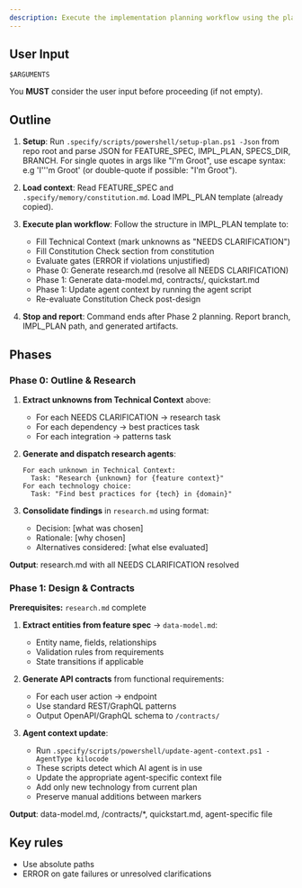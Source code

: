 ```yaml
---
description: Execute the implementation planning workflow using the plan template to generate design artifacts.
---
```


## User Input

```text
$ARGUMENTS
```

You **MUST** consider the user input before proceeding (if not empty).

## Outline

1. **Setup**: Run `.specify/scripts/powershell/setup-plan.ps1 -Json` from repo root and parse JSON for FEATURE_SPEC, IMPL_PLAN, SPECS_DIR, BRANCH. For single quotes in args like "I'm Groot", use escape syntax: e.g 'I'\''m Groot' (or double-quote if possible: "I'm Groot").

2. **Load context**: Read FEATURE_SPEC and `.specify/memory/constitution.md`. Load IMPL_PLAN template (already copied).

3. **Execute plan workflow**: Follow the structure in IMPL_PLAN template to:
   - Fill Technical Context (mark unknowns as "NEEDS CLARIFICATION")
   - Fill Constitution Check section from constitution
   - Evaluate gates (ERROR if violations unjustified)
   - Phase 0: Generate research.md (resolve all NEEDS CLARIFICATION)
   - Phase 1: Generate data-model.md, contracts/, quickstart.md
   - Phase 1: Update agent context by running the agent script
   - Re-evaluate Constitution Check post-design

4. **Stop and report**: Command ends after Phase 2 planning. Report branch, IMPL_PLAN path, and generated artifacts.

## Phases

### Phase 0: Outline & Research

1. **Extract unknowns from Technical Context** above:
   - For each NEEDS CLARIFICATION → research task
   - For each dependency → best practices task
   - For each integration → patterns task

2. **Generate and dispatch research agents**:
   ```
   For each unknown in Technical Context:
     Task: "Research {unknown} for {feature context}"
   For each technology choice:
     Task: "Find best practices for {tech} in {domain}"
   ```

3. **Consolidate findings** in `research.md` using format:
   - Decision: [what was chosen]
   - Rationale: [why chosen]
   - Alternatives considered: [what else evaluated]

**Output**: research.md with all NEEDS CLARIFICATION resolved

### Phase 1: Design & Contracts

**Prerequisites:** `research.md` complete

1. **Extract entities from feature spec** → `data-model.md`:
   - Entity name, fields, relationships
   - Validation rules from requirements
   - State transitions if applicable

2. **Generate API contracts** from functional requirements:
   - For each user action → endpoint
   - Use standard REST/GraphQL patterns
   - Output OpenAPI/GraphQL schema to `/contracts/`

3. **Agent context update**:
   - Run `.specify/scripts/powershell/update-agent-context.ps1 -AgentType kilocode`
   - These scripts detect which AI agent is in use
   - Update the appropriate agent-specific context file
   - Add only new technology from current plan
   - Preserve manual additions between markers

**Output**: data-model.md, /contracts/*, quickstart.md, agent-specific file

## Key rules

- Use absolute paths
- ERROR on gate failures or unresolved clarifications
